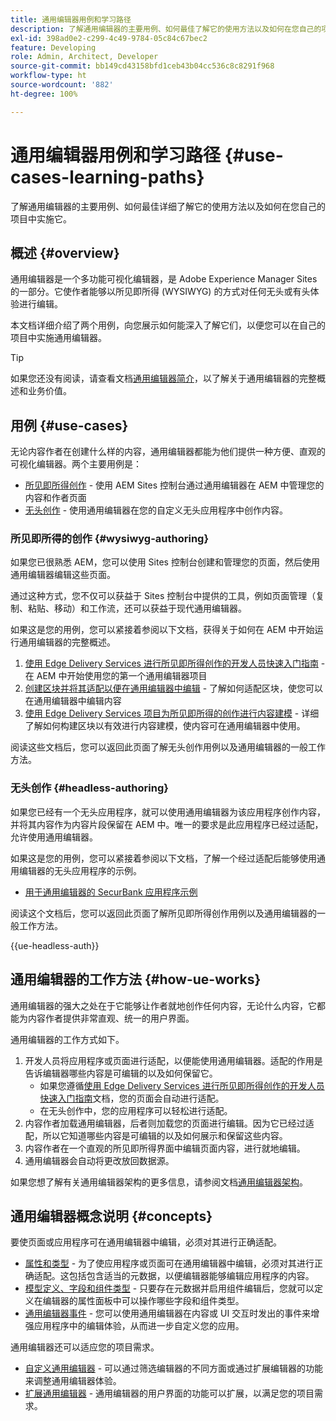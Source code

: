 ```yaml
---
title: 通用编辑器用例和学习路径
description: 了解通用编辑器的主要用例、如何最佳了解它的使用方法以及如何在您自己的项目中实施它。
exl-id: 398ad0e2-c299-4c49-9784-05c84c67bec2
feature: Developing
role: Admin, Architect, Developer
source-git-commit: bb149cd43158bfd1ceb43b04cc536c8c8291f968
workflow-type: ht
source-wordcount: '882'
ht-degree: 100%

---
```


# 通用编辑器用例和学习路径 {#use-cases-learning-paths}

了解通用编辑器的主要用例、如何最佳详细了解它的使用方法以及如何在您自己的项目中实施它。

## 概述 {#overview}

通用编辑器是一个多功能可视化编辑器，是 Adobe Experience Manager Sites 的一部分。它使作者能够以所见即所得 (WYSIWYG) 的方式对任何无头或有头体验进行编辑。

本文档详细介绍了两个用例，向您展示如何能深入了解它们，以便您可以在自己的项目中实施通用编辑器。

>[!TIP]
>
>如果您还没有阅读，请查看文档[通用编辑器简介](/help/implementing/universal-editor/introduction.md)，以了解关于通用编辑器的完整概述和业务价值。

## 用例 {#use-cases}

无论内容作者在创建什么样的内容，通用编辑器都能为他们提供一种方便、直观的可视化编辑器。两个主要用例是：

* [所见即所得创作](#wysiwyg-authoring) - 使用 AEM Sites 控制台通过通用编辑器在 AEM 中管理您的内容和作者页面
* [无头创作](#headless-authoring) - 使用通用编辑器在您的自定义无头应用程序中创作内容。

### 所见即所得的创作 {#wysiwyg-authoring}

如果您已很熟悉 AEM，您可以使用 Sites 控制台创建和管理您的页面，然后使用通用编辑器编辑这些页面。

通过这种方式，您不仅可以获益于 Sites 控制台中提供的工具，例如页面管理（复制、粘贴、移动）和工作流，还可以获益于现代通用编辑器。

如果这是您的用例，您可以紧接着参阅以下文档，获得关于如何在 AEM 中开始运行通用编辑器的完整概述。

1. [使用 Edge Delivery Services 进行所见即所得创作的开发人员快速入门指南](https://www.aem.live/developer/ue-tutorial) - 在 AEM 中开始使用您的第一个通用编辑器项目
1. [创建区块并将其适配以便在通用编辑器中编辑](https://www.aem.live/developer/universal-editor-blocks) - 了解如何适配区块，使您可以在通用编辑器中编辑内容
1. [使用 Edge Delivery Services 项目为所见即所得的创作进行内容建模](https://www.aem.live/developer/component-model-definitions) - 详细了解如何构建区块以有效进行内容建模，使内容可在通用编辑器中使用。

阅读这些文档后，您可以返回此页面了解无头创作用例以及通用编辑器的一般工作方法。

### 无头创作 {#headless-authoring}

如果您已经有一个无头应用程序，就可以使用通用编辑器为该应用程序创作内容，并将其内容作为内容片段保留在 AEM 中。唯一的要求是此应用程序已经过适配，允许使用通用编辑器。

如果这是您的用例，您可以紧接着参阅以下文档，了解一个经过适配后能够使用通用编辑器的无头应用程序的示例。

* [用于通用编辑器的 SecurBank 应用程序示例](/help/implementing/universal-editor/securbank.md)

阅读这个文档后，您可以返回此页面了解所见即所得创作用例以及通用编辑器的一般工作方法。

{{ue-headless-auth}}

## 通用编辑器的工作方法 {#how-ue-works}

通用编辑器的强大之处在于它能够让作者就地创作任何内容，无论什么内容，它都能为内容作者提供非常直观、统一的用户界面。

通用编辑器的工作方式如下。

1. 开发人员将应用程序或页面进行适配，以便能使用通用编辑器。适配的作用是告诉编辑器哪些内容是可编辑的以及如何保留它。
   * 如果您遵循[使用 Edge Delivery Services 进行所见即所得创作的开发人员快速入门指南](https://www.aem.live/developer/ue-tutorial)文档，您的页面会自动进行适配。
   * 在无头创作中，您的应用程序可以轻松进行适配。
1. 内容作者加载通用编辑器，后者则加载您的页面进行编辑。因为它已经过适配，所以它知道哪些内容是可编辑的以及如何展示和保留这些内容。
1. 内容作者在一个直观的所见即所得界面中编辑页面内容，进行就地编辑。
1. 通用编辑器会自动将更改放回数据源。

如果您想了解有关通用编辑器架构的更多信息，请参阅文档[通用编辑器架构](/help/implementing/universal-editor/architecture.md)。

## 通用编辑器概念说明 {#concepts}

要使页面或应用程序可在通用编辑器中编辑，必须对其进行正确适配。

* [属性和类型](/help/implementing/universal-editor/attributes-types.md) - 为了使应用程序或页面可在通用编辑器中编辑，必须对其进行正确适配。这包括包含适当的元数据，以便编辑器能够编辑应用程序的内容。
* [模型定义、字段和组件类型](/help/implementing/universal-editor/field-types.md) - 只要存在元数据并启用组件编辑后，您就可以定义在编辑器的属性面板中可以操作哪些字段和组件类型。
* [通用编辑器事件](/help/implementing/universal-editor/events.md) - 您可以使用通用编辑器在内容或 UI 交互时发出的事件来增强应用程序中的编辑体验，从而进一步自定义您的应用。

通用编辑器还可以适应您的项目需求。

* [自定义通用编辑器](/help/implementing/universal-editor/customizing.md) - 可以通过筛选编辑器的不同方面或通过扩展编辑器的功能来调整通用编辑器体验。
* [扩展通用编辑器](/help/implementing/universal-editor/extending.md) - 通用编辑器的用户界面的功能可以扩展，以满足您的项目需求。
